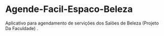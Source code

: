 # Agende-Facil-Espaco-Beleza
Aplicativo para agendamento de servições dos Salões de Beleza (Projeto Da Faculdade) .   
